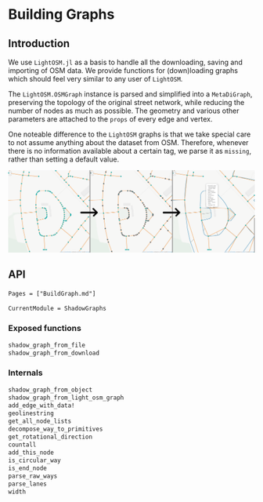 # Building Graphs
## Introduction
We use `LightOSM.jl` as a basis to handle all the downloading, saving and importing of OSM data. We provide functions
for (down)loading graphs which should feel very similar to any user of `LightOSM`.

The `LightOSM.OSMGraph` instance is parsed and simplified into a `MetaDiGraph`, preserving the topology of the original
street network, while reducing the number of nodes as much as possible. The geometry and various other parameters are attached
to the `props` of every edge and vertex.

One noteable difference to the `LightOSM` graphs is that we take special care to not assume anything about the dataset from OSM.
Therefore, whenever there is no information available about a certain tag, we parse it as `missing`, rather than setting a default
value.

![Process of graph simplification](./assets/graph_simplification.png)

## API

```@index
Pages = ["BuildGraph.md"]
```
```@meta
CurrentModule = ShadowGraphs
```

### Exposed functions
```@docs
shadow_graph_from_file
shadow_graph_from_download
```

### Internals
```@docs
shadow_graph_from_object
shadow_graph_from_light_osm_graph
add_edge_with_data!
geolinestring
get_all_node_lists
decompose_way_to_primitives
get_rotational_direction
countall
add_this_node
is_circular_way
is_end_node
parse_raw_ways
parse_lanes
width
```
